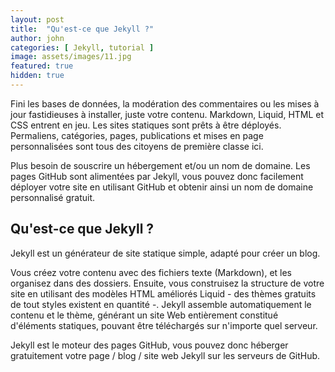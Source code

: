```yaml
---
layout: post
title:  "Qu'est-ce que Jekyll ?"
author: john
categories: [ Jekyll, tutorial ]
image: assets/images/11.jpg
featured: true
hidden: true
---
```


Fini les bases de données, la modération des commentaires ou les mises à jour fastidieuses à installer, juste votre contenu. 
Markdown, Liquid, HTML et CSS entrent en jeu. 
Les sites statiques sont prêts à être déployés. 
Permaliens, catégories, pages, publications et mises en page personnalisées sont tous des citoyens de première classe ici.

Plus besoin de souscrire un hébergement et/ou un nom de domaine.
Les pages GitHub sont alimentées par Jekyll, vous pouvez donc facilement déployer votre site en utilisant GitHub et obtenir ainsi un nom de domaine personnalisé gratuit.

## Qu'est-ce que Jekyll ?

Jekyll est un générateur de site statique simple, adapté pour créer un blog.

Vous créez votre contenu avec des fichiers texte (Markdown), et les organisez dans des dossiers. 
Ensuite, vous construisez la structure de votre site en utilisant des modèles HTML améliorés Liquid - des thèmes gratuits de tout styles existent en quantité -.
Jekyll assemble automatiquement le contenu et le thème, générant un site Web entièrement constitué d'éléments statiques, pouvant être téléchargés sur n'importe quel serveur.

Jekyll est le moteur des pages GitHub, vous pouvez donc héberger gratuitement votre page / blog / site web Jekyll sur les serveurs de GitHub.

